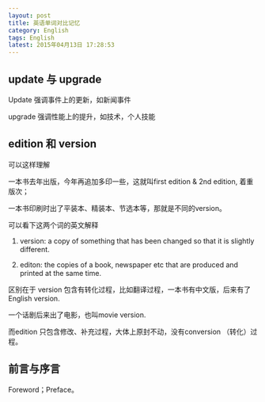 ```yaml
---
layout: post
title: 英语单词对比记忆
category: English
tags: English
latest: 2015年04月13日 17:28:53
---
```



update 与 upgrade
-

Update   强调事件上的更新，如新闻事件

upgrade  强调性能上的提升，如技术，个人技能

edition 和 version
-

可以这样理解

一本书去年出版，今年再追加多印一些，这就叫first edition & 2nd edition, 着重版次；

一本书印刷时出了平装本、精装本、节选本等，那就是不同的version。

可以看下这两个词的英文解释

1. version: a copy of something that has been changed so that it is slightly different.

2. editon: the copies of a book, newspaper etc that are produced and printed at the same time.

区别在于 version 包含有转化过程，比如翻译过程，一本书有中文版，后来有了 English version.

一个话剧后来出了电影，也叫movie version.

而edition 只包含修改、补充过程，大体上原封不动，没有conversion （转化）过程。

前言与序言
-

Foreword；Preface。


